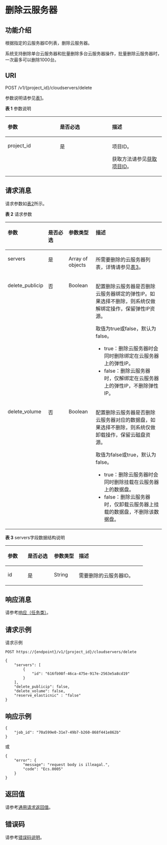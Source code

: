 # 删除云服务器<a name="ZH-CN_TOPIC_0020212679"></a>

## 功能介绍<a name="section61511739"></a>

根据指定的云服务器ID列表，删除云服务器。

系统支持删除单台云服务器和批量删除多台云服务器操作，批量删除云服务器时，一次最多可以删除1000台。

## URI<a name="section16734741"></a>

POST /v1/\{project\_id\}/cloudservers/delete

参数说明请参见[表1](#table52652517)。

**表 1**  参数说明

<a name="table52652517"></a>
<table><thead align="left"><tr id="row61945077"><th class="cellrowborder" valign="top" width="33.33333333333333%" id="mcps1.2.4.1.1"><p id="p51495331"><a name="p51495331"></a><a name="p51495331"></a>参数</p>
</th>
<th class="cellrowborder" valign="top" width="33.33333333333333%" id="mcps1.2.4.1.2"><p id="p10372286"><a name="p10372286"></a><a name="p10372286"></a>是否必选</p>
</th>
<th class="cellrowborder" valign="top" width="33.33333333333333%" id="mcps1.2.4.1.3"><p id="p34848813"><a name="p34848813"></a><a name="p34848813"></a>描述</p>
</th>
</tr>
</thead>
<tbody><tr id="row4181593"><td class="cellrowborder" valign="top" width="33.33333333333333%" headers="mcps1.2.4.1.1 "><p id="p3164713"><a name="p3164713"></a><a name="p3164713"></a>project_id</p>
</td>
<td class="cellrowborder" valign="top" width="33.33333333333333%" headers="mcps1.2.4.1.2 "><p id="p55015173"><a name="p55015173"></a><a name="p55015173"></a>是</p>
</td>
<td class="cellrowborder" valign="top" width="33.33333333333333%" headers="mcps1.2.4.1.3 "><p id="p37593705"><a name="p37593705"></a><a name="p37593705"></a>项目ID。</p>
<p id="p1180512217438"><a name="p1180512217438"></a><a name="p1180512217438"></a>获取方法请参见<a href="获取项目ID.md">获取项目ID</a>。</p>
</td>
</tr>
</tbody>
</table>

## 请求消息<a name="section16394943"></a>

请求参数如[表2](#table8361976)所示。

**表 2**  请求参数

<a name="table8361976"></a>
<table><thead align="left"><tr id="row2187155"><th class="cellrowborder" valign="top" width="19.23%" id="mcps1.2.5.1.1"><p id="p42941906"><a name="p42941906"></a><a name="p42941906"></a>参数</p>
</th>
<th class="cellrowborder" valign="top" width="14.42%" id="mcps1.2.5.1.2"><p id="p55742394"><a name="p55742394"></a><a name="p55742394"></a>是否必选</p>
</th>
<th class="cellrowborder" valign="top" width="17.669999999999998%" id="mcps1.2.5.1.3"><p id="p18840050"><a name="p18840050"></a><a name="p18840050"></a>参数类型</p>
</th>
<th class="cellrowborder" valign="top" width="48.68%" id="mcps1.2.5.1.4"><p id="p49649058"><a name="p49649058"></a><a name="p49649058"></a>描述</p>
</th>
</tr>
</thead>
<tbody><tr id="row62150771"><td class="cellrowborder" valign="top" width="19.23%" headers="mcps1.2.5.1.1 "><p id="p1047692"><a name="p1047692"></a><a name="p1047692"></a>servers</p>
</td>
<td class="cellrowborder" valign="top" width="14.42%" headers="mcps1.2.5.1.2 "><p id="p17754262"><a name="p17754262"></a><a name="p17754262"></a>是</p>
</td>
<td class="cellrowborder" valign="top" width="17.669999999999998%" headers="mcps1.2.5.1.3 "><p id="p28809145"><a name="p28809145"></a><a name="p28809145"></a>Array of objects</p>
</td>
<td class="cellrowborder" valign="top" width="48.68%" headers="mcps1.2.5.1.4 "><p id="p63901309"><a name="p63901309"></a><a name="p63901309"></a>所需要删除的云服务器列表，详情请参见<a href="#table32603030">表3</a>。</p>
</td>
</tr>
<tr id="row38240871"><td class="cellrowborder" valign="top" width="19.23%" headers="mcps1.2.5.1.1 "><p id="p10502851"><a name="p10502851"></a><a name="p10502851"></a>delete_publicip</p>
</td>
<td class="cellrowborder" valign="top" width="14.42%" headers="mcps1.2.5.1.2 "><p id="p45424599"><a name="p45424599"></a><a name="p45424599"></a>否</p>
</td>
<td class="cellrowborder" valign="top" width="17.669999999999998%" headers="mcps1.2.5.1.3 "><p id="p55513932"><a name="p55513932"></a><a name="p55513932"></a>Boolean</p>
</td>
<td class="cellrowborder" valign="top" width="48.68%" headers="mcps1.2.5.1.4 "><p id="p334666"><a name="p334666"></a><a name="p334666"></a>配置删除云服务器是否删除云服务器绑定的弹性IP。如果选择不删除，则系统仅做解绑定操作，保留弹性IP资源。</p>
<p id="p3011995"><a name="p3011995"></a><a name="p3011995"></a>取值为true或false，默认为false。</p>
<a name="ul11598244152333"></a><a name="ul11598244152333"></a><ul id="ul11598244152333"><li>true：删除云服务器时会同时删除绑定在云服务器上的弹性IP。</li><li>false：删除云服务器时，仅解绑定在云服务器上的弹性IP，不删除弹性IP。</li></ul>
</td>
</tr>
<tr id="row27107960"><td class="cellrowborder" valign="top" width="19.23%" headers="mcps1.2.5.1.1 "><p id="p48261118"><a name="p48261118"></a><a name="p48261118"></a>delete_volume</p>
</td>
<td class="cellrowborder" valign="top" width="14.42%" headers="mcps1.2.5.1.2 "><p id="p16836485"><a name="p16836485"></a><a name="p16836485"></a>否</p>
</td>
<td class="cellrowborder" valign="top" width="17.669999999999998%" headers="mcps1.2.5.1.3 "><p id="p21578036"><a name="p21578036"></a><a name="p21578036"></a>Boolean</p>
</td>
<td class="cellrowborder" valign="top" width="48.68%" headers="mcps1.2.5.1.4 "><p id="p2990516"><a name="p2990516"></a><a name="p2990516"></a>配置删除云服务器是否删除云服务器对应的数据盘，如果选择不删除，则系统仅做卸载操作，保留云磁盘资源。</p>
<p id="p26914650"><a name="p26914650"></a><a name="p26914650"></a>取值为false或true，默认为false。</p>
<a name="ul48071530152411"></a><a name="ul48071530152411"></a><ul id="ul48071530152411"><li>true：删除云服务器时会同时删除挂载在云服务器上的数据盘。</li><li>false：删除云服务器时，仅卸载云服务器上挂载的数据盘，不删除该数据盘。</li></ul>
</td>
</tr>
</tbody>
</table>

**表 3**  servers字段数据结构说明

<a name="table32603030"></a>
<table><thead align="left"><tr id="row25141347"><th class="cellrowborder" valign="top" width="14.469999999999999%" id="mcps1.2.5.1.1"><p id="p3065418507"><a name="p3065418507"></a><a name="p3065418507"></a>参数</p>
</th>
<th class="cellrowborder" valign="top" width="19.17%" id="mcps1.2.5.1.2"><p id="p100135425018"><a name="p100135425018"></a><a name="p100135425018"></a>是否必选</p>
</th>
<th class="cellrowborder" valign="top" width="18.05%" id="mcps1.2.5.1.3"><p id="p170854105015"><a name="p170854105015"></a><a name="p170854105015"></a>参数类型</p>
</th>
<th class="cellrowborder" valign="top" width="48.309999999999995%" id="mcps1.2.5.1.4"><p id="p816115445017"><a name="p816115445017"></a><a name="p816115445017"></a>描述</p>
</th>
</tr>
</thead>
<tbody><tr id="row53999455"><td class="cellrowborder" valign="top" width="14.469999999999999%" headers="mcps1.2.5.1.1 "><p id="p11879716"><a name="p11879716"></a><a name="p11879716"></a>id</p>
</td>
<td class="cellrowborder" valign="top" width="19.17%" headers="mcps1.2.5.1.2 "><p id="p22732954"><a name="p22732954"></a><a name="p22732954"></a>是</p>
</td>
<td class="cellrowborder" valign="top" width="18.05%" headers="mcps1.2.5.1.3 "><p id="p29429992"><a name="p29429992"></a><a name="p29429992"></a>String</p>
</td>
<td class="cellrowborder" valign="top" width="48.309999999999995%" headers="mcps1.2.5.1.4 "><p id="p35019191"><a name="p35019191"></a><a name="p35019191"></a>需要删除的云服务器ID。</p>
</td>
</tr>
</tbody>
</table>

## 响应消息<a name="section112357236514"></a>

请参考[响应（任务类）](响应（任务类）.md)。

## 请求示例<a name="section159261353165117"></a>

请求示例

```
POST https://{endpoint}/v1/{project_id}/cloudservers/delete
```

```
{
    "servers": [
        {
            "id": "616fb98f-46ca-475e-917e-2563e5a8cd19"
        }
    ], 
    "delete_publicip": false, 
    "delete_volume": false,
    "reserve_elasticnic" : "false"
}
```

## 响应示例<a name="section5373174623216"></a>

```
{
    "job_id": "70a599e0-31e7-49b7-b260-868f441e862b"
}
```

或

```
{
    "error": {
        "message": "request body is illeagal.", 
        "code": "Ecs.0005"
    }
}
```

## 返回值<a name="section12571834"></a>

请参考[通用请求返回值](通用请求返回值.md)。

## 错误码<a name="section85821649202813"></a>

请参考[错误码说明](错误码说明.md)。

